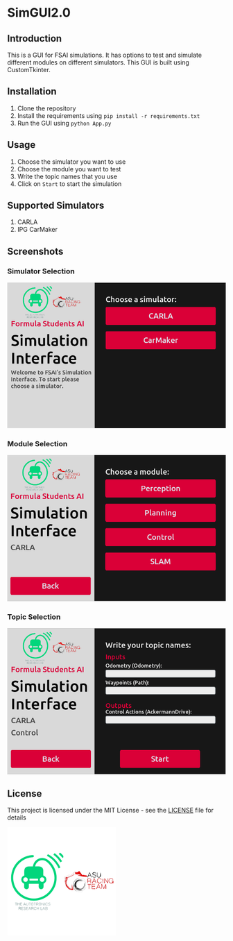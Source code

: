 # SimGUI2.0
## Introduction
This is a GUI for FSAI simulations. It has options to test and simulate different modules on different simulators. This GUI is built using CustomTkinter.

## Installation
1. Clone the repository
2. Install the requirements using `pip install -r requirements.txt`
3. Run the GUI using `python App.py`

## Usage
1. Choose the simulator you want to use
2. Choose the module you want to test
3. Write the topic names that you use
4. Click on `Start` to start the simulation

## Supported Simulators
1. CARLA
2. IPG CarMaker

## Screenshots
### Simulator Selection
![Simulator Selection](./assets/screenshots/start_page.png)

### Module Selection
![Module Selection](./assets/screenshots/menu_page.png)

### Topic Selection
![Topic Selection](./assets/screenshots/module_page.png)


## License
This project is licensed under the MIT License - see the [LICENSE](LICENSE) file for details

![Logo](./assets/Logos.png)
